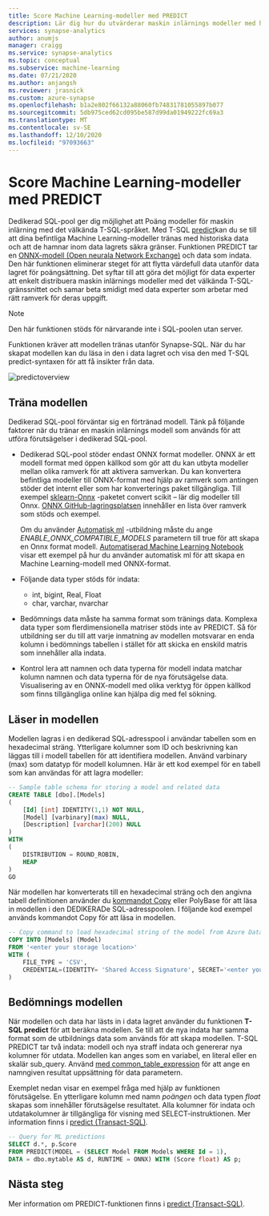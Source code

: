 ```yaml
---
title: Score Machine Learning-modeller med PREDICT
description: Lär dig hur du utvärderar maskin inlärnings modeller med hjälp av funktionen T-SQL PREDICT i dedikerad SQL-pool.
services: synapse-analytics
author: anumjs
manager: craigg
ms.service: synapse-analytics
ms.topic: conceptual
ms.subservice: machine-learning
ms.date: 07/21/2020
ms.author: anjangsh
ms.reviewer: jrasnick
ms.custom: azure-synapse
ms.openlocfilehash: b1a2e802f66132a88060fb74831781055897b077
ms.sourcegitcommit: 5db975ced62cd095be587d99da01949222fc69a3
ms.translationtype: MT
ms.contentlocale: sv-SE
ms.lasthandoff: 12/10/2020
ms.locfileid: "97093663"
---
```

# <a name="score-machine-learning-models-with-predict"></a>Score Machine Learning-modeller med PREDICT

Dedikerad SQL-pool ger dig möjlighet att Poäng modeller för maskin inlärning med det välkända T-SQL-språket. Med T-SQL [predict](https://docs.microsoft.com/sql/t-sql/queries/predict-transact-sql?view=azure-sqldw-latest&preserve-view=true)kan du se till att dina befintliga Machine Learning-modeller tränas med historiska data och att de hamnar inom data lagrets säkra gränser. Funktionen PREDICT tar en [ONNX-modell (Open neurala Network Exchange)](https://onnx.ai/) och data som indata. Den här funktionen eliminerar steget för att flytta värdefull data utanför data lagret för poängsättning. Det syftar till att göra det möjligt för data experter att enkelt distribuera maskin inlärnings modeller med det välkända T-SQL-gränssnittet och samar beta smidigt med data experter som arbetar med rätt ramverk för deras uppgift.

> [!NOTE]
> Den här funktionen stöds för närvarande inte i SQL-poolen utan server.

Funktionen kräver att modellen tränas utanför Synapse-SQL. När du har skapat modellen kan du läsa in den i data lagret och visa den med T-SQL predict-syntaxen för att få insikter från data.

![predictoverview](./media/sql-data-warehouse-predict/datawarehouse-overview.png)

## <a name="training-the-model"></a>Träna modellen

Dedikerad SQL-pool förväntar sig en förtränad modell. Tänk på följande faktorer när du tränar en maskin inlärnings modell som används för att utföra förutsägelser i dedikerad SQL-pool.

- Dedikerad SQL-pool stöder endast ONNX format modeller. ONNX är ett modell format med öppen källkod som gör att du kan utbyta modeller mellan olika ramverk för att aktivera samverkan. Du kan konvertera befintliga modeller till ONNX-format med hjälp av ramverk som antingen stöder det internt eller som har konverterings paket tillgängliga. Till exempel [sklearn-Onnx](https://github.com/onnx/sklearn-onnx) -paketet convert scikit – lär dig modeller till Onnx. [ONNX GitHub-lagringsplatsen](https://github.com/onnx/tutorials#converting-to-onnx-format) innehåller en lista över ramverk som stöds och exempel.

   Om du använder [Automatisk ml](https://docs.microsoft.com/azure/machine-learning/concept-automated-ml) -utbildning måste du ange *ENABLE_ONNX_COMPATIBLE_MODELS* parametern till true för att skapa en Onnx format modell. [Automatiserad Machine Learning Notebook](https://github.com/Azure/MachineLearningNotebooks/blob/master/how-to-use-azureml/automated-machine-learning/classification-bank-marketing-all-features/auto-ml-classification-bank-marketing-all-features.ipynb) visar ett exempel på hur du använder automatisk ml för att skapa en Machine Learning-modell med ONNX-format.

- Följande data typer stöds för indata:
    - int, bigint, Real, Float
    - char, varchar, nvarchar

- Bedömnings data måste ha samma format som tränings data. Komplexa data typer som flerdimensionella matriser stöds inte av PREDICT. Så för utbildning ser du till att varje inmatning av modellen motsvarar en enda kolumn i bedömnings tabellen i stället för att skicka en enskild matris som innehåller alla indata.

- Kontrol lera att namnen och data typerna för modell indata matchar kolumn namnen och data typerna för de nya förutsägelse data. Visualisering av en ONNX-modell med olika verktyg för öppen källkod som finns tillgängliga online kan hjälpa dig med fel sökning.

## <a name="loading-the-model"></a>Läser in modellen

Modellen lagras i en dedikerad SQL-adresspool i användar tabellen som en hexadecimal sträng. Ytterligare kolumner som ID och beskrivning kan läggas till i modell tabellen för att identifiera modellen. Använd varbinary (max) som datatyp för modell kolumnen. Här är ett kod exempel för en tabell som kan användas för att lagra modeller:

```sql
-- Sample table schema for storing a model and related data
CREATE TABLE [dbo].[Models]
(
    [Id] [int] IDENTITY(1,1) NOT NULL,
    [Model] [varbinary](max) NULL,
    [Description] [varchar](200) NULL
)
WITH
(
    DISTRIBUTION = ROUND_ROBIN,
    HEAP
)
GO

```

När modellen har konverterats till en hexadecimal sträng och den angivna tabell definitionen använder du [kommandot Copy](https://docs.microsoft.com/sql/t-sql/statements/copy-into-transact-sql?view=azure-sqldw-latest&preserve-view=true) eller PolyBase för att läsa in modellen i den DEDIKERADe SQL-adresspoolen. I följande kod exempel används kommandot Copy för att läsa in modellen.

```sql
-- Copy command to load hexadecimal string of the model from Azure Data Lake storage location
COPY INTO [Models] (Model)
FROM '<enter your storage location>'
WITH (
    FILE_TYPE = 'CSV',
    CREDENTIAL=(IDENTITY= 'Shared Access Signature', SECRET='<enter your storage key here>')
)
```

## <a name="scoring-the-model"></a>Bedömnings modellen

När modellen och data har lästs in i data lagret använder du funktionen **T-SQL predict** för att beräkna modellen. Se till att de nya indata har samma format som de utbildnings data som används för att skapa modellen. T-SQL PREDICT tar två indata: modell och nya straff indata och genererar nya kolumner för utdata. Modellen kan anges som en variabel, en literal eller en skalär sub_query. Använd [med common_table_expression](https://docs.microsoft.com/sql/t-sql/queries/with-common-table-expression-transact-sql?view=azure-sqldw-latest&preserve-view=true) för att ange en namngiven resultat uppsättning för data parametern.

Exemplet nedan visar en exempel fråga med hjälp av funktionen förutsägelse. En ytterligare kolumn med namn *poängen* och data typen *float* skapas som innehåller förutsägelse resultatet. Alla kolumner för indata och utdatakolumner är tillgängliga för visning med SELECT-instruktionen. Mer information finns i [predict (Transact-SQL)](https://docs.microsoft.com/sql/t-sql/queries/predict-transact-sql?view=azure-sqldw-latest&preserve-view=true).

```sql
-- Query for ML predictions
SELECT d.*, p.Score
FROM PREDICT(MODEL = (SELECT Model FROM Models WHERE Id = 1),
DATA = dbo.mytable AS d, RUNTIME = ONNX) WITH (Score float) AS p;
```

## <a name="next-steps"></a>Nästa steg

Mer information om PREDICT-funktionen finns i [predict (Transact-SQL)](https://docs.microsoft.com/sql/t-sql/queries/predict-transact-sql?view=azure-sqldw-latest&preserve-view=true).
